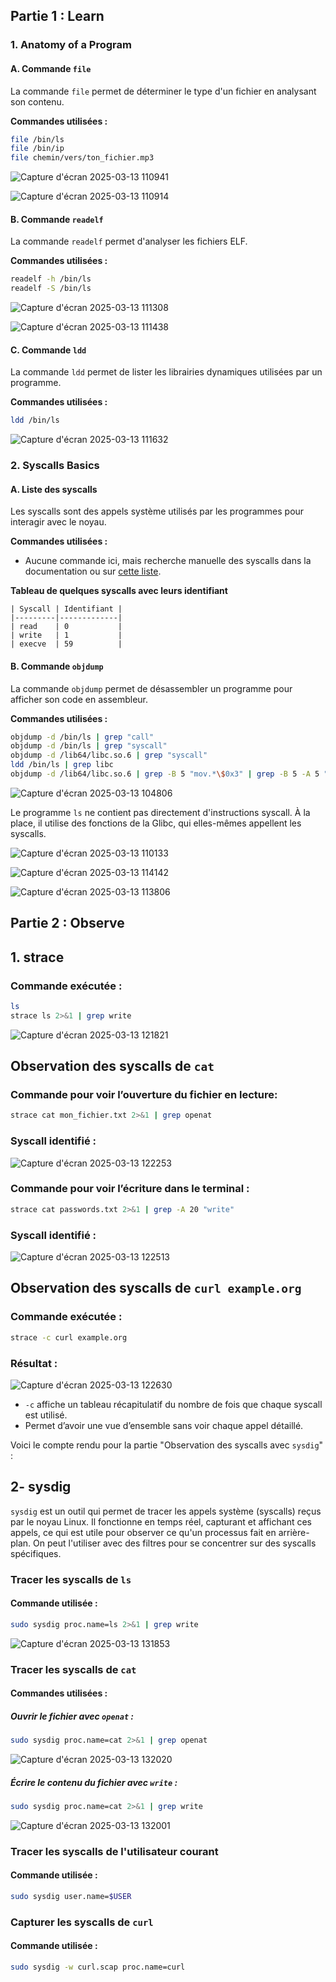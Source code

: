 ## **Partie 1 : Learn**

### **1. Anatomy of a Program**

#### **A. Commande `file`**
La commande `file` permet de déterminer le type d'un fichier en analysant son contenu.

**Commandes utilisées :**
```bash
file /bin/ls
file /bin/ip
file chemin/vers/ton_fichier.mp3
```
![Capture d'écran 2025-03-13 110941](https://github.com/user-attachments/assets/5c000028-6d3a-42a8-9385-de5ccbb0efc9)

![Capture d'écran 2025-03-13 110914](https://github.com/user-attachments/assets/f02a587e-e834-4500-aa29-a5b0e3cfad28)


#### **B. Commande `readelf`**
La commande `readelf` permet d'analyser les fichiers ELF.

**Commandes utilisées :**
```bash
readelf -h /bin/ls
readelf -S /bin/ls
```
![Capture d'écran 2025-03-13 111308](https://github.com/user-attachments/assets/af8a9b6c-c11b-4e2b-b4de-9ebc9a02d5ce)

![Capture d'écran 2025-03-13 111438](https://github.com/user-attachments/assets/b268f5f2-9cfd-4bc3-abc0-7480b2140ab4)


#### **C. Commande `ldd`**
La commande `ldd` permet de lister les librairies dynamiques utilisées par un programme.

**Commandes utilisées :**
```bash
ldd /bin/ls
```

![Capture d'écran 2025-03-13 111632](https://github.com/user-attachments/assets/439b3831-f839-4279-bad2-d10d73b1edf2)


### **2. Syscalls Basics**

#### **A. Liste des syscalls**
Les syscalls sont des appels système utilisés par les programmes pour interagir avec le noyau.

**Commandes utilisées :**
- Aucune commande ici, mais recherche manuelle des syscalls dans la documentation ou sur [cette liste](https://filippo.io/linux-syscall-table/).

**Tableau de quelques syscalls avec leurs identifiant**
  
    | Syscall | Identifiant |
    |---------|-------------|
    | read    | 0           |
    | write   | 1           |
    | execve  | 59          |


#### **B. Commande `objdump`**
La commande `objdump` permet de désassembler un programme pour afficher son code en assembleur.

**Commandes utilisées :**
```bash
objdump -d /bin/ls | grep "call"
objdump -d /bin/ls | grep "syscall"
objdump -d /lib64/libc.so.6 | grep "syscall"
ldd /bin/ls | grep libc
objdump -d /lib64/libc.so.6 | grep -B 5 "mov.*\$0x3" | grep -B 5 -A 5 "syscall"
```
![Capture d'écran 2025-03-13 104806](https://github.com/user-attachments/assets/aa2476c5-c5b5-4776-a190-94673345df47)

Le programme `ls` ne contient pas directement d'instructions syscall. À la place, il utilise des fonctions de la Glibc, qui elles-mêmes appellent les syscalls.

![Capture d'écran 2025-03-13 110133](https://github.com/user-attachments/assets/493d06a2-ea9d-49f9-bf11-1512b63b32b6)

![Capture d'écran 2025-03-13 114142](https://github.com/user-attachments/assets/20a9899a-1009-46b3-a30e-70e4683f607f)

![Capture d'écran 2025-03-13 113806](https://github.com/user-attachments/assets/3d439127-fbb3-4e59-b280-f5b2d4668947)




## **Partie 2 : Observe**

## 1. strace  

### Commande exécutée :  
```sh
ls
strace ls 2>&1 | grep write
```
![Capture d'écran 2025-03-13 121821](https://github.com/user-attachments/assets/433f4648-5495-4e1e-92a8-11b6f6583370)


## Observation des syscalls de `cat`  

### Commande pour voir l’ouverture du fichier en lecture:  
```sh
strace cat mon_fichier.txt 2>&1 | grep openat
```
### Syscall identifié :  

![Capture d'écran 2025-03-13 122253](https://github.com/user-attachments/assets/438ed2b8-eee7-44b5-bf15-46430768013c)
 

### Commande pour voir l’écriture dans le terminal :  
```sh
strace cat passwords.txt 2>&1 | grep -A 20 "write"
```
### Syscall identifié :  

![Capture d'écran 2025-03-13 122513](https://github.com/user-attachments/assets/8cfd142c-2568-422c-a05d-5d57dc87e8c7)


## Observation des syscalls de `curl example.org`  

### Commande exécutée :  
```sh
strace -c curl example.org
```
### Résultat :  

![Capture d'écran 2025-03-13 122630](https://github.com/user-attachments/assets/4a8f7355-3739-4412-8c81-62102cc07c39)

- `-c` affiche un tableau récapitulatif du nombre de fois que chaque syscall est utilisé.  
- Permet d’avoir une vue d’ensemble sans voir chaque appel détaillé.  


Voici le compte rendu pour la partie "Observation des syscalls avec `sysdig`" :


## **2- sysdig**

`sysdig` est un outil qui permet de tracer les appels système (syscalls) reçus par le noyau Linux. Il fonctionne en temps réel, capturant et affichant ces appels, ce qui est utile pour observer ce qu'un processus fait en arrière-plan. On peut l'utiliser avec des filtres pour se concentrer sur des syscalls spécifiques.

### **Tracer les syscalls de `ls`**

#### **Commande utilisée :**  
```sh
sudo sysdig proc.name=ls 2>&1 | grep write
```

![Capture d'écran 2025-03-13 131853](https://github.com/user-attachments/assets/06a3457d-7035-48ca-b4b1-5c62a1980aa6)


### **Tracer les syscalls de `cat`**

#### **Commandes utilisées :**

##### **Ouvrir le fichier avec `openat` :**
```sh
sudo sysdig proc.name=cat 2>&1 | grep openat
```

![Capture d'écran 2025-03-13 132020](https://github.com/user-attachments/assets/10f7b355-25e8-4364-aa47-28d949e4a3dd)

##### **Écrire le contenu du fichier avec `write` :**
```sh
sudo sysdig proc.name=cat 2>&1 | grep write
```

![Capture d'écran 2025-03-13 132001](https://github.com/user-attachments/assets/f9c11250-f406-4d69-9181-ccec8a0a4cb7)


### **Tracer les syscalls de l'utilisateur courant**

#### **Commande utilisée :**  
```sh
sudo sysdig user.name=$USER
```

### **Capturer les syscalls de `curl`**

#### **Commande utilisée :**  
```sh
sudo sysdig -w curl.scap proc.name=curl
```
